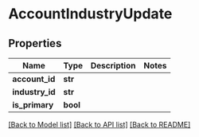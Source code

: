 # AccountIndustryUpdate

## Properties
Name | Type | Description | Notes
------------ | ------------- | ------------- | -------------
**account_id** | **str** |  | 
**industry_id** | **str** |  | 
**is_primary** | **bool** |  | 

[[Back to Model list]](../README.md#documentation-for-models) [[Back to API list]](../README.md#documentation-for-api-endpoints) [[Back to README]](../README.md)


